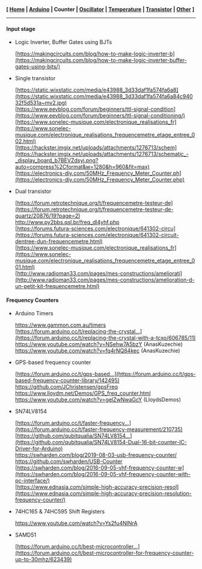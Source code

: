 
**[ [Home](00-Home.html) | [Arduino](01-Arduino.html) | Counter | [Oscillator](03-Oscillator.html) | [Temperature](04-Temperature.html) | [Transistor](05-Transistor.html) | [Other](06-Other.html) ]**

---



#### Input stage

* Logic Inverter, Buffer Gates using BJTs
    
    [https://makingcircuits.com/blog/how-to-make-logic-inverter-b](https://makingcircuits.com/blog/how-to-make-logic-inverter-buffer-gates-using-bjts/)

* Single transistor
    
    [https://static.wixstatic.com/media/e43988_3d33daf1fa574fa6a8](https://static.wixstatic.com/media/e43988_3d33daf1fa574fa6a84c94032f5d531a~mv2.jpg)  
    [https://www.eevblog.com/forum/beginners/ttl-signal-condition](https://www.eevblog.com/forum/beginners/ttl-signal-conditioning/)  
    [https://www.sonelec-musique.com/electronique_realisations_fr](https://www.sonelec-musique.com/electronique_realisations_frequencemetre_etage_entree_002.html)  
    [https://hackster.imgix.net/uploads/attachments/1276713/schem](https://hackster.imgix.net/uploads/attachments/1276713/schematic_-_display_board_b7BEVZdsyj.png?auto=compress%2Cformat&w=1280&h=960&fit=max)  
    [https://electronics-diy.com/50MHz_Frequency_Meter_Counter.ph](https://electronics-diy.com/50MHz_Frequency_Meter_Counter.php)  

* Dual transistor
    
    [https://forum.retrotechnique.org/t/frequencemetre-testeur-de](https://forum.retrotechnique.org/t/frequencemetre-testeur-de-quartz/20876/19?page=2)  
    http://www.py2bbs.qsl.br/freq_dl4yhf.php  
    [https://forums.futura-sciences.com/electronique/641302-circu](https://forums.futura-sciences.com/electronique/641302-circuit-dentree-dun-frequencemetre.html)  
    [https://www.sonelec-musique.com/electronique_realisations_fr](https://www.sonelec-musique.com/electronique_realisations_frequencemetre_etage_entree_001.html)  
    [http://www.radioman33.com/pages/mes-constructions/ameliorati](http://www.radioman33.com/pages/mes-constructions/amelioration-d-un-petit-kit-frequencemetre.html)  



#### Frequency Counters

* Arduino Timers

    https://www.gammon.com.au/timers  
    [https://forum.arduino.cc/t/replacing-the-crystal...](https://forum.arduino.cc/t/replacing-the-crystal-with-a-tcxo/606785/11)  
    https://www.youtube.com/watch?v=NSehw7A5bzY (AnasKuzechie)  
    https://www.youtube.com/watch?v=fq4rNQ84kec (AnasKuzechie)  

* GPS-based frequency counter
    
    [https://forum.arduino.cc/t/gps-based...](https://forum.arduino.cc/t/gps-based-frequency-counter-library/142495)  
    https://github.com/JChristensen/gpsFreq  
    https://www.lloydm.net/Demos/GPS_freq_counter.html  
    https://www.youtube.com/watch?v=gelZwNwaGcY (LloydsDemos)  

* SN74LV8154
    
    [https://forum.arduino.cc/t/faster-frequency...](https://forum.arduino.cc/t/faster-frequency-measurement/210735)  
    [https://github.com/qubitqualia/SN74LV8154...](https://github.com/qubitqualia/SN74LV8154-Dual-16-bit-counter-IC-Driver-for-Arduino)  
    https://swharden.com/blog/2019-08-03-usb-frequency-counter/  
    https://github.com/swharden/USB-Counter  
    [https://swharden.com/blog/2016-09-05-vhf-frequency-counter-w](https://swharden.com/blog/2016-09-05-vhf-frequency-counter-with-pc-interface/)  
    [https://www.ednasia.com/simple-high-accuracy-precision-resol](https://www.ednasia.com/simple-high-accuracy-precision-resolution-frequency-counter/)  

* 74HC165 & 74HC595 Shift Registers
    
    https://www.youtube.com/watch?v=Ys2fu4NINrA  

* SAMD51

    [https://forum.arduino.cc/t/best-microcontroller...](https://forum.arduino.cc/t/best-microcontroller-for-frequency-counter-up-to-30mhz/623439)  


